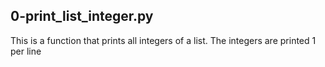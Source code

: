 ## 0-print_list_integer.py
This is a function that prints all integers of a list.
The integers are printed 1 per line 
